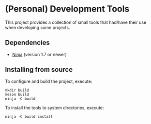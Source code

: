 # (Personal) Development Tools

This project provides a collection of small tools that had/have their use when
developing some projects.

## Dependencies

- [Ninja](https://ninja-build.org/) (version 1.7 or newer)

## Installing from source

To configure and build the project, execute:

```
mkdir build
meson build
ninja -C build
```

To install the tools to system directories, execute:

```
ninja -C build install
```
